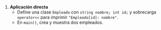 1. **Aplicación directa**  
   - Define una clase `Empleado` con `string nombre; int id;` y sobrecarga `operator<<` para imprimir `"Empleado[id]: nombre"`.  
   - En `main()`, crea y muestra dos empleados.
